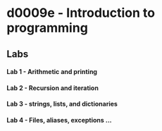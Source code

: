 # d0009e - Introduction to programming
## Labs
#### Lab 1 - Arithmetic and printing
#### Lab 2 - Recursion and iteration
#### Lab 3 - strings, lists, and dictionaries
#### Lab 4 - Files, aliases, exceptions ...
